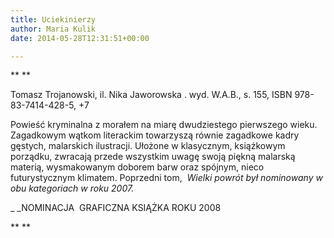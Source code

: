 ```yaml
---
title: Uciekinierzy
author: Maria Kulik
date: 2014-05-28T12:31:51+00:00

---
```

** **

Tomasz Trojanowski, il. Nika Jaworowska . wyd. W.A.B., s. 155, ISBN 978-83-7414-428-5, +7

Powieść kryminalna z morałem na miarę dwudziestego pierwszego wieku. Zagadkowym wątkom literackim towarzyszą równie zagadkowe kadry gęstych, malarskich ilustracji. Ułożone w klasycznym, książkowym porządku, zwracają przede wszystkim uwagę swoją piękną malarską materią, wysmakowanym doborem barw oraz spójnym, nieco futurystycznym klimatem. Poprzedni tom,  _Wielki powrót _był nominowany w obu kategoriach w roku 2007_._

_ _NOMINACJA  GRAFICZNA KSIĄŻKA ROKU 2008

** **
